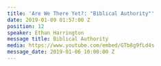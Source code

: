```yaml
---
title: 'Are We There Yet?: "Biblical Authority"'
date: 2019-01-09 01:57:00 Z
position: 12
speaker: Ethan Harrington
message title: Biblical Authority
media: https://www.youtube.com/embed/GTb8g9fLd4s
message_date: 2019-01-06 10:00:00 Z
---
```


